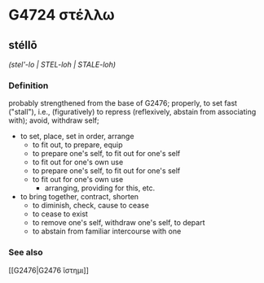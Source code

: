 # G4724 στέλλω

## stéllō

_(stel'-lo | STEL-loh | STALE-loh)_

### Definition

probably strengthened from the base of G2476; properly, to set fast ("stall"), i.e., (figuratively) to repress (reflexively, abstain from associating with); avoid, withdraw self; 

- to set, place, set in order, arrange
  - to fit out, to prepare, equip
  - to prepare one's self, to fit out for one's self
  - to fit out for one's own use
  - to prepare one's self, to fit out for one's self
  - to fit out for one's own use
    - arranging, providing for this, etc.
- to bring together, contract, shorten
  - to diminish, check, cause to cease
  - to cease to exist
  - to remove one's self, withdraw one's self, to depart
  - to abstain from familiar intercourse with one

### See also

[[G2476|G2476 ἵστημι]]
